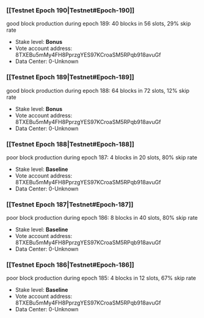 ### [[Testnet Epoch 190|Testnet#Epoch-190]]
good block production during epoch 189: 40 blocks in 56 slots, 29% skip rate
* Stake level: **Bonus** 
* Vote account address: 8TXEBu5mMy4FH8PprzgYES97KCroaSM5RPqb918avuGf
* Data Center: 0-Unknown
### [[Testnet Epoch 189|Testnet#Epoch-189]]
good block production during epoch 188: 64 blocks in 72 slots, 12% skip rate
* Stake level: **Bonus** 
* Vote account address: 8TXEBu5mMy4FH8PprzgYES97KCroaSM5RPqb918avuGf
* Data Center: 0-Unknown
### [[Testnet Epoch 188|Testnet#Epoch-188]]
poor block production during epoch 187: 4 blocks in 20 slots, 80% skip rate 
* Stake level: **Baseline** 
* Vote account address: 8TXEBu5mMy4FH8PprzgYES97KCroaSM5RPqb918avuGf
* Data Center: 0-Unknown
### [[Testnet Epoch 187|Testnet#Epoch-187]]
poor block production during epoch 186: 8 blocks in 40 slots, 80% skip rate 
* Stake level: **Baseline** 
* Vote account address: 8TXEBu5mMy4FH8PprzgYES97KCroaSM5RPqb918avuGf
* Data Center: 0-Unknown
### [[Testnet Epoch 186|Testnet#Epoch-186]]
poor block production during epoch 185: 4 blocks in 12 slots, 67% skip rate 
* Stake level: **Baseline** 
* Vote account address: 8TXEBu5mMy4FH8PprzgYES97KCroaSM5RPqb918avuGf
* Data Center: 0-Unknown